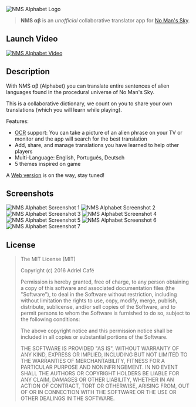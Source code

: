 ![NMS Alphabet Logo](https://raw.githubusercontent.com/adrielcafe/NMSAlphabetAndroid/master/images/banner.jpg)

> **NMS αβ** is an *unofficial* collaborative translator app for [No Man's Sky](http://no-mans-sky.com).

## Launch Video
[![NMS Alphabet Video](http://img.youtube.com/vi/HGlN-uAjj_s/0.jpg)](https://www.youtube.com/watch?v=HGlN-uAjj_s "NMS Alphabet video")

## Description
With NMS αβ (Alphabet) you can translate entire sentences of alien languages found in the procedural universe of No Man's Sky.

This is a collaborative dictionary, we count on you to share your own translations (which you will learn while playing).

Features:
* [OCR](https://en.wikipedia.org/wiki/Optical_character_recognition) support: You can take a picture of an alien phrase on your TV or monitor and the app will search for the best translation
* Add, share, and manage translations you have learned to help other players
* Multi-Language: English, Português, Deutsch
* 5 themes inspired on game

A [Web version](https://github.com/adrielcafe/NMSAlphabetWeb) is on the way, stay tuned!

## Screenshots
![NMS Alphabet Screenshot 1](https://raw.githubusercontent.com/adrielcafe/NMSAlphabetAndroid/master/images/nms-alphabet-1.jpg) ![NMS Alphabet Screenshot 2](https://raw.githubusercontent.com/adrielcafe/NMSAlphabetAndroid/master/images/nms-alphabet-2.jpg) ![NMS Alphabet Screenshot 3](https://raw.githubusercontent.com/adrielcafe/NMSAlphabetAndroid/master/images/nms-alphabet-3.jpg) ![NMS Alphabet Screenshot 4](https://raw.githubusercontent.com/adrielcafe/NMSAlphabetAndroid/master/images/nms-alphabet-4.jpg) ![NMS Alphabet Screenshot 5](https://raw.githubusercontent.com/adrielcafe/NMSAlphabetAndroid/master/images/nms-alphabet-5.jpg) ![NMS Alphabet Screenshot 6](https://raw.githubusercontent.com/adrielcafe/NMSAlphabetAndroid/master/images/nms-alphabet-6.jpg) ![NMS Alphabet Screenshot 7](https://raw.githubusercontent.com/adrielcafe/NMSAlphabetAndroid/master/images/nms-alphabet-7.jpg)
 
## License
> The MIT License (MIT)
> 
> Copyright (c) 2016 Adriel Café
> 
> Permission is hereby granted, free of charge, to any person obtaining a copy of this software and associated documentation files (the "Software"), to deal in the Software without restriction, including without limitation the rights to use, copy, modify, merge, publish, distribute, sublicense, and/or sell copies of the Software, and to permit persons to whom the Software is furnished to do so, subject to the following conditions:
> 
> The above copyright notice and this permission notice shall be included in all copies or substantial portions of the Software.
> 
> THE SOFTWARE IS PROVIDED "AS IS", WITHOUT WARRANTY OF ANY KIND, EXPRESS OR IMPLIED, INCLUDING BUT NOT LIMITED TO THE WARRANTIES OF MERCHANTABILITY, FITNESS FOR A PARTICULAR PURPOSE AND NONINFRINGEMENT. IN NO EVENT SHALL THE AUTHORS OR COPYRIGHT HOLDERS BE LIABLE FOR ANY CLAIM, DAMAGES OR OTHER LIABILITY, WHETHER IN AN ACTION OF CONTRACT, TORT OR OTHERWISE, ARISING FROM, OUT OF OR IN CONNECTION WITH THE SOFTWARE OR THE USE OR OTHER DEALINGS IN THE SOFTWARE.